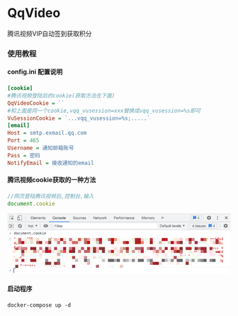 # QqVideo
腾讯视频VIP自动签到获取积分

### 使用教程
#### config.ini 配置说明
```ini
[cookie]
#腾讯视频登陆后的cookie(获取方法在下面)
QqVideoCookie = ``
#和上面是同一个cookie,vqq_vusession=xxx替换成vqq_vusession=%s即可
VuSessionCookie = `...vqq_vusession=%s;.....`
[email]
Host = smtp.exmail.qq.com
Port = 465
Username = 通知邮箱账号
Pass = 密码
NotifyEmail = 接收通知的email
```
#### 腾讯视频cookie获取的一种方法
```js
//网页登陆腾讯视频后,控制台,输入
document.cookie
```
![img.png](img.png)

#### 启动程序
```shell
docker-compose up -d
```